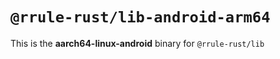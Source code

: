# `@rrule-rust/lib-android-arm64`

This is the **aarch64-linux-android** binary for `@rrule-rust/lib`
